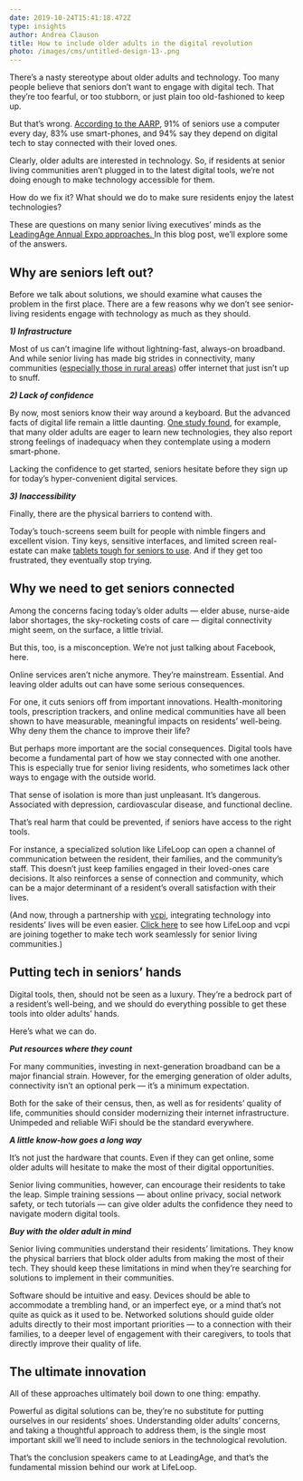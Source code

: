 ```yaml
---
date: 2019-10-24T15:41:18.472Z
type: insights
author: Andrea Clauson
title: How to include older adults in the digital revolution
photo: /images/cms/untitled-design-13-.png
---
```

There’s a nasty stereotype about older adults and technology. Too many people believe that seniors don’t want to engage with digital tech. That they’re too fearful, or too stubborn, or just plain too old-fashioned to keep up.

But that’s wrong. [According to the AARP](https://www.aarp.org/content/dam/aarp/research/surveys_statistics/technology/2019/2019-technology-trends.doi.10.26419-2Fres.00269.001.pdf), 91% of seniors use a computer every day, 83% use smart-phones, and 94% say they depend on digital tech to stay connected with their loved ones.

Clearly, older adults are interested in technology. So, if residents at senior living communities aren’t plugged in to the latest digital tools, we’re not doing enough to make technology accessible for them. 

How do we fix it? What should we do to make sure residents enjoy the latest technologies? 

These are questions on many senior living executives’ minds as the [LeadingAge Annual Expo approaches. ](https://leadingageannualmeeting.org/)In this blog post, we’ll explore some of the answers.  



## Why are seniors left out?

Before we talk about solutions, we should examine what causes the problem in the first place. There are a few reasons why we don’t see senior-living residents engage with technology as much as they should.

**_1) Infrastructure_**

Most of us can’t imagine life without lightning-fast, always-on broadband. And while senior living has made big strides in connectivity, many communities ([especially those in rural areas](https://www.cjonline.com/news/20190120/health-care-rural-communities-face-critical-issues-in-caring-for-elderly)) offer internet that just isn’t up to snuff. 

_**2) Lack of confidence**_

By now, most seniors know their way around a keyboard. But the advanced facts of digital life remain a little daunting. [One study found](https://www.ncbi.nlm.nih.gov/pmc/articles/PMC5649151/), for example, that many older adults are eager to learn new technologies, they also report strong feelings of inadequacy when they contemplate using a modern smart-phone. 

Lacking the confidence to get started, seniors hesitate before they sign up for today’s hyper-convenient digital services.

**_3) Inaccessibility_**

Finally, there are the physical barriers to contend with.

Today’s touch-screens seem built for people with nimble fingers and excellent vision. Tiny keys, sensitive interfaces, and limited screen real-estate can make [tablets tough for seniors to use](www.ncbi.nlm.nih.gov\pubmed\16768579). And if they get too frustrated, they eventually stop trying. 



## Why we need to get seniors connected

Among the concerns facing today’s older adults — elder abuse, nurse-aide labor shortages, the sky-rocketing costs of care — digital connectivity might seem, on the surface, a little trivial.

But this, too, is a misconception. We’re not just talking about Facebook, here.

Online services aren’t niche anymore. They’re mainstream. Essential. And leaving older adults out can have some serious consequences.

For one, it cuts seniors off from important innovations. Health-monitoring tools, prescription trackers, and online medical communities have all been shown to have measurable, meaningful impacts on residents’ well-being. Why deny them the chance to improve their life?

But perhaps more important are the social consequences. Digital tools have become a fundamental part of how we stay connected with one another. This is especially true for senior living residents, who sometimes lack other ways to engage with the outside world.

That sense of isolation is more than just unpleasant. It’s dangerous. Associated with depression, cardiovascular disease, and functional decline. 

That’s real harm that could be prevented, if seniors have access to the right tools. 

For instance, a specialized solution like LifeLoop can open a channel of communication between the resident, their families, and the community’s staff. This doesn’t just keep families engaged in their loved-ones care decisions. It also reinforces a sense of connection and community, which can be a major determinant of a resident’s overall satisfaction with their lives. 

(And now, through a partnership with [vcpi](https://www.vcpi.com/), integrating technology into residents’ lives will be even easier. [Click here](https://www.vcpi.com/news/vcpi-partners-with-lifeloop) to see how LifeLoop and vcpi are joining together to make tech work seamlessly for senior living communities.)



## Putting tech in seniors’ hands

Digital tools, then, should not be seen as a luxury. They’re a bedrock part of a resident’s well-being, and we should do everything possible to get these tools into older adults’ hands.

Here’s what we can do.

**_Put resources where they count_**

For many communities, investing in next-generation broadband can be a major financial strain. However, for the emerging generation of older adults, connectivity isn’t an optional perk — it’s a minimum expectation.

Both for the sake of their census, then, as well as for residents’ quality of life, communities should consider modernizing their internet infrastructure. Unimpeded and reliable WiFi should be the standard everywhere. 

**_A little know-how goes a long way_**

It’s not just the hardware that counts. Even if they can get online, some older adults will hesitate to make the most of their digital opportunities. 

Senior living communities, however, can encourage their residents to take the leap. Simple training sessions — about online privacy, social network safety, or tech tutorials — can give older adults the confidence they need to navigate modern digital tools.

**_Buy with the older adult in mind_**

Senior living communities understand their residents’ limitations. They know the physical barriers that block older adults from making the most of their tech. They should keep these limitations in mind when they’re searching for solutions to implement in their communities. 

Software should be intuitive and easy. Devices should be able to accommodate a trembling hand, or an imperfect eye, or a mind that’s not quite as quick as it used to be. Networked solutions should guide older adults directly to their most important priorities — to a connection with their families, to a deeper level of engagement with their caregivers, to tools that directly improve their quality of life.



## The ultimate innovation

All of these approaches ultimately boil down to one thing: empathy.

Powerful as digital solutions can be, they’re no substitute for putting ourselves in our residents’ shoes. Understanding older adults’ concerns, and taking a thoughtful approach to address them, is the single most important skill we’ll need to include seniors in the technological revolution.

That’s the conclusion speakers came to at LeadingAge, and that’s the fundamental mission behind our work at LifeLoop.
